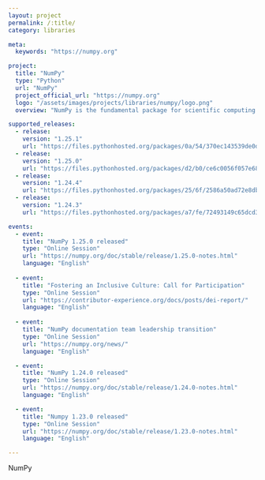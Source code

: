 ```yaml
---
layout: project
permalink: /:title/
category: libraries

meta:
  keywords: "https://numpy.org"

project:
  title: "NumPy"
  type: "Python"
  url: "NumPy"
  project_official_url: "https://numpy.org"
  logo: "/assets/images/projects/libraries/numpy/logo.png"
  overview: "NumPy is the fundamental package for scientific computing in Python. It is a Python library that provides a multidimensional array object, various derived objects (such as masked arrays and matrices), and an assortment of routines for fast operations on arrays, including mathematical, logical, shape manipulation, sorting, selecting, I/O, discrete Fourier transforms, basic linear algebra, basic statistical operations, random simulation and much more."

supported_releases:
  - release:
    version: "1.25.1"
    url: "https://files.pythonhosted.org/packages/0a/54/370ec143539de0dc09c3024b4fea99e76e3051bd6ad199ccf1e5b6bc05b7/numpy-1.25.1-cp39-cp39-manylinux_2_17_aarch64.manylinux2014_aarch64.whl"
  - release:
    version: "1.25.0"
    url: "https://files.pythonhosted.org/packages/d2/b0/ce6c0056f057e681b0b9f78900e122715389f865047c25fc2f37bfe2f8fe/numpy-1.25.0-cp39-cp39-manylinux_2_17_aarch64.manylinux2014_aarch64.whl"
  - release:
    version: "1.24.4"
    url: "https://files.pythonhosted.org/packages/25/6f/2586a50ad72e8dbb1d8381f837008a0321a3516dfd7cb57fc8cf7e4bb06b/numpy-1.24.4-cp38-cp38-manylinux_2_17_aarch64.manylinux2014_aarch64.whl"
  - release:
    version: "1.24.3"
    url: "https://files.pythonhosted.org/packages/a7/fe/72493149c65dcd39d8c8dc09870e242bd689d1db2bde3ec479807bf0d414/numpy-1.24.3-cp38-cp38-manylinux_2_17_aarch64.manylinux2014_aarch64.whl"

events:
  - event:
    title: "NumPy 1.25.0 released"
    type: "Online Session"
    url: "https://numpy.org/doc/stable/release/1.25.0-notes.html"
    language: "English"
  
  - event:
    title: "Fostering an Inclusive Culture: Call for Participation"
    type: "Online Session"
    url: "https://contributor-experience.org/docs/posts/dei-report/"
    language: "English"
  
  - event:
    title: "NumPy documentation team leadership transition"
    type: "Online Session"
    url: "https://numpy.org/news/"
    language: "English"

  - event:
    title: "NumPy 1.24.0 released"
    type: "Online Session"
    url: "https://numpy.org/doc/stable/release/1.24.0-notes.html"
    language: "English"

  - event:
    title: "Numpy 1.23.0 released"
    type: "Online Session"
    url: "https://numpy.org/doc/stable/release/1.23.0-notes.html"
    language: "English"

---
```


<p>NumPy</p>
